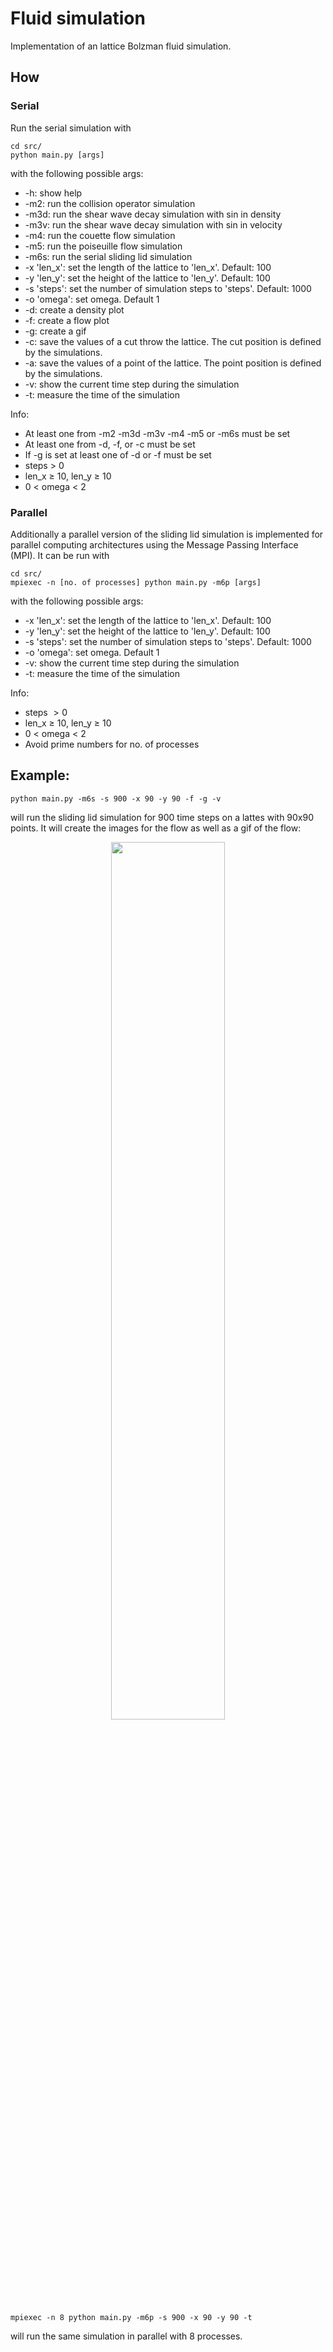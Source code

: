 # Fluid simulation
Implementation of an lattice Bolzman fluid simulation.<br>

## How
### Serial
Run the serial simulation with
```
cd src/
python main.py [args]
```

with the following possible args:

- -h: show help
- -m2: run the collision operator simulation
- -m3d: run the shear wave decay simulation with sin in density
- -m3v: run the shear wave decay simulation with sin in velocity
- -m4: run the couette flow simulation
- -m5: run the poiseuille flow simulation
- -m6s: run the serial sliding lid simulation
- -x 'len_x': set the length of the lattice to 'len_x'. Default: 100
- -y 'len_y': set the height of the lattice to 'len_y'. Default: 100
- -s 'steps': set the number of simulation steps to 'steps'. Default: 1000
- -o 'omega': set omega. Default 1
- -d: create a density plot
- -f: create a flow plot
- -g: create a gif
- -c: save the values of a cut throw the lattice. The cut position is defined by the simulations.
- -a: save the values of a point of the lattice. The point position is defined by the simulations.
- -v: show the current time step during the simulation
- -t: measure the time of the simulation

Info:

- At least one from -m2 -m3d -m3v -m4 -m5 or -m6s must be set
- At least one from -d, -f, or -c must be set
- If -g is set at least one of -d or -f must be set
- steps $>$ 0
- len_x $\geq$ 10, len_y $\geq$ 10
- 0 $<$ omega $<$ 2

### Parallel
Additionally a parallel version of the sliding lid simulation is implemented for parallel computing architectures using the Message Passing Interface (MPI). It can be run with

```
cd src/
mpiexec -n [no. of processes] python main.py -m6p [args]
```

with the following possible args:

- -x 'len_x': set the length of the lattice to 'len_x'. Default: 100
- -y 'len_y': set the height of the lattice to 'len_y'. Default: 100
- -s 'steps': set the number of simulation steps to 'steps'. Default: 1000
- -o 'omega': set omega. Default 1
- -v: show the current time step during the simulation
- -t: measure the time of the simulation

Info:

- steps $> 0$
- len_x $\geq$ 10, len_y $\geq$ 10
- 0 $<$ omega $<$ 2
- Avoid prime numbers for no. of processes


## Example:
```
python main.py -m6s -s 900 -x 90 -y 90 -f -g -v
```
will run the sliding lid simulation for 900 time steps on a lattes with
90x90 points. It will create the images for the flow as well as a gif of
the flow:
<p align="middle">
    <img src="./img/sliding_lid.gif" width="60%" />
</p>

```
mpiexec -n 8 python main.py -m6p -s 900 -x 90 -y 90 -t
```
will run the same simulation in parallel with 8 processes.